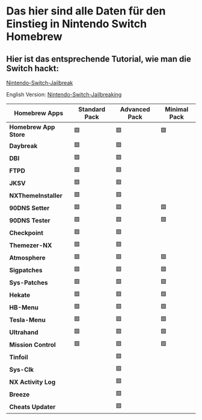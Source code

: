 # Das hier sind alle Daten für den Einstieg in Nintendo Switch Homebrew

## Hier ist das entsprechende Tutorial, wie man die Switch hackt:


[Nintendo-Switch-Jailbreak](https://github.com/Nico-Shock/Nintendo-Switch-Jailbreak)

English Version:
[Nintendo-Switch-Jailbreaking](https://github.com/Nico-Shock/Switch-Jailbreaking-Toturial)

| Homebrew Apps       | Standard Pack       | Advanced Pack       | Minimal Pack        |
| ------------------- | ------------------- | ------------------- | ------------------- |
| **Homebrew App Store** | 🟩                | 🟩                | 🟩                |
| **Daybreak**         | 🟩                | 🟩                |                   |
| **DBI**             | 🟩                | 🟩                |                   |
| **FTPD**            | 🟩                | 🟩                |                   |
| **JKSV**            | 🟩                | 🟩                |                   |
| **NXThemeInstaller**| 🟩                | 🟩                |                   |
| **90DNS Setter**    | 🟩                | 🟩                | 🟩                |
| **90DNS Tester**    | 🟩                | 🟩                | 🟩                |
| **Checkpoint**      | 🟩                | 🟩                |                   |
| **Themezer-NX**     | 🟩                | 🟩                |                   |
| **Atmosphere**      | 🟩                | 🟩                | 🟩                |
| **Sigpatches**      | 🟩                | 🟩                | 🟩                |
| **Sys-Patches**     | 🟩                | 🟩                | 🟩                |
| **Hekate**          | 🟩                | 🟩                | 🟩                |
| **HB-Menu**         | 🟩                | 🟩                | 🟩                |
| **Tesla-Menu**      | 🟩                | 🟩                | 🟩                |
| **Ultrahand**       | 🟩                | 🟩                | 🟩                |
| **Mission Control** | 🟩                | 🟩                | 🟩                |
| **Tinfoil**         |                   | 🟩                |                   |
| **Sys-Clk**         |                   | 🟩                |                   |
| **NX Activity Log** |                   | 🟩                |                   |
| **Breeze**          |                   | 🟩                |                   |
| **Cheats Updater**  |                   | 🟩                |                   |
